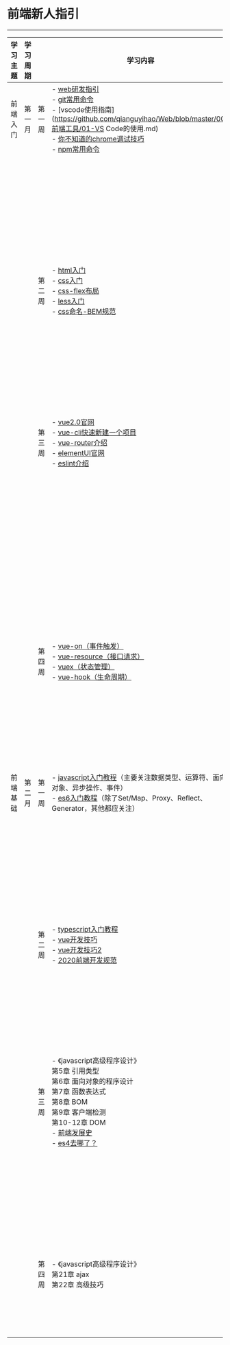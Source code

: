 # 前端新人指引

---

| **学习主题** | **学习周期** |        | **学习内容**                                                 | **期望产出** |                                                              |
| ------------ | ------------ | ------ | ------------------------------------------------------------ | ------------ | ------------------------------------------------------------ |
| 前端入门     | 第一月       | 第一周 | - [web研发指引](https://docs.corp.kuaishou.com/d/home/fcADp3sZFc19bZnrKzGHBtKsC)<br />- [git常用命令](https://juejin.cn/post/6844903593699442702#heading-5)<br />- [vscode使用指南](https://github.com/qianguyihao/Web/blob/master/00-前端工具/01-VS Code的使用.md)<br />- [你不知道的chrome调试技巧](https://juejin.cn/book/6844733783166418958/section/6844733783187390477)<br />- [npm常用命令](https://blog.csdn.net/lianghecai52171314/article/details/109638556) | 初阶         | - 搭建完成前端开发环境，对开发工具、浏览器、常用命令         |
|              |              |        |                                                              | 中阶         | - 申请自己的github（若无），将学习过程中的思考沉淀为知识储备 |
|              |              |        |                                                              | 高阶         | - 熟练掌握git指令、vscode快捷键、chrome调试技巧<br />- 尝试发布一个自己的npm库<br />- 了解cityhash算法，尝试证明其有效性 |
|              |              | 第二周 | - [html入门](https://developer.mozilla.org/zh-CN/docs/Learn/HTML)<br />- [css入门](https://developer.mozilla.org/zh-CN/docs/Learn/CSS)<br />- [css-flex布局](https://github.com/qianguyihao/Web/blob/master/02-CSS基础/13-CSS3属性：Flex布局图文详解.md)<br />- [less入门](https://less.bootcss.com/)<br />- [css命名-BEM规范](https://juejin.cn/post/6844903672162304013) | 初阶         | - 对html、css有个大概了解<br />- 简单了解最常用的flex布局<br />- 对less（可编程式css） |
|              |              |        |                                                              | 中阶         | - 用css实现下[vue-admin-beautiful首页](http://beautiful.panm.cn/vue-admin-beautiful-element/?hmsr=github&hmpl=&hmcu=&hmkw=&hmci=#/index)（方框内细节可省略） |
|              |              |        |                                                              | 高阶         | - 遵从BEM规范，用less实现下[vue-admin-beautiful首页](http://beautiful.panm.cn/vue-admin-beautiful-element/?hmsr=github&hmpl=&hmcu=&hmkw=&hmci=#/index)（方框内细节可省略） |
|              |              | 第三周 | - [vue2.0官网](https://cn.vuejs.org/v2/guide/)<br />- [vue-cli快速新建一个项目](https://github.com/qianguyihao/Web/blob/master/11-Vue基础/00-Vue的介绍和vue-cli.md#利用-vue-cli-新建一个空的项目)<br />- [vue-router介绍](https://www.runoob.com/vue2/vue-routing.html)<br />- [elementUI官网](https://element.eleme.cn/#/zh-CN)<br />- [eslint介绍](https://www.jianshu.com/p/ad1e46faaea2) | 初阶         | - 对vue2.0有个大致了解<br />- 能用vue-cli快速新建一个前端项目<br />- 熟悉elementUI，能在项目中使用这些现成的UI组件<br />- 简单了解eslint规范（尚未学习javascript的前提下） |
|              |              |        |                                                              | 中阶         | - 熟悉vue-router，尝试添加一个页面并配置其路由尝试<br />- 了解下vuex，并在项目中使用<br />- 使用elementUI，实现较复杂页面 |
|              |              |        |                                                              | 高阶         | - 使用elementUI，主要实现tab切换展示不同内容（细节可省略）<br />- 参与一些简单组件的开发 |
|              |              | 第四周 | - [vue-on（事件触发）](https://github.com/qianguyihao/Web/blob/master/11-Vue基础/01-02.v-on的事件修饰符.md)<br />- [vue-resource（接口请求）](https://github.com/qianguyihao/Web/blob/master/11-Vue基础/03-Vue中的Ajax请求.md)<br />- [vuex（状态管理）](https://vuex.vuejs.org/zh/)<br />- [vue-hook（生命周期）](https://github.com/qianguyihao/Web/blob/master/11-Vue基础/02-Vue实例的生命周期函数.md) | 初阶         | - 能在项目中请求后端接口，并处理返回值能通过vuex在不同“页面”间共享状态<br />- 通过事件触发一些页面交互（比如按钮点击、输入框失去焦点等）<br />- 了解vue的生命周期 |
|              |              |        |                                                              | 中阶         | - 能参与一些涉及后端接口的需求开发<br />- 能参与开发一些涉及用户交互的组件 |
|              |              |        |                                                              | 高阶         | 能独立完成状态组件的设计&开发                                |
| 前端基础     | 第二月       | 第一周 | - [javascript入门教程](https://wangdoc.com/javascript/index.html)（主要关注数据类型、运算符、面向对象、异步操作、事件）<br />- [es6入门教程](https://wangdoc.com/es6/)（除了Set/Map、Proxy、Reflect、Generator，其他都应关注） | 初阶         | - 参考[编写自己的代码库](https://juejin.cn/post/6844903520596918280)，写几个通用方法，比如类型检测，转换、过滤等，简单封装成一个类库 |
|              |              |        |                                                              | 中阶         | - 尝试用几种方式，实现同一个功能/方法，能区分其中优劣        |
|              |              |        |                                                              | 高阶         | - 类库使用esmodule，按功能为通用方法分类<br />- 尝试用多种方式创建对象，使用Object.defineProperty，Object.freeze防止类库被篡改 |
|              |              | 第二周 | - [typescript入门教程](https://ts.xcatliu.com/)<br />- [vue开发技巧](https://juejin.cn/post/6844903959266590728)<br />- [vue开发技巧2](https://juejin.cn/post/6862560722531352583?utm_source=gold_browser_extension%3Futm_source%3Dgold_browser_extension)<br />- [2020前端开发规范](https://juejin.cn/post/6844903972206018567) | 初阶         | - 熟悉typescript的语法风格了解前端开发规范（有些可能不适于当前项目） |
|              |              |        |                                                              | 中阶         | - 用typescript改造上周的类库<br />- 用typescript改造之前开发的组件<br />- 将更多vue开发技巧运用于日常开发中 |
|              |              |        |                                                              | 高阶         | - 做好知识沉淀，看能否有一定文章产出、分享                   |
|              |              | 第三周 | - 《javascript高级程序设计》<br />第5章 引用类型<br />第6章 面向对象的程序设计<br />第7章 函数表达式<br />第8章 BOM<br />第9章 客户端检测<br />第10-12章 DOM<br />- [前端发展史](https://zhuanlan.zhihu.com/p/68030183)<br />- [es4去哪了？](https://evertpot.com/ecmascript-4-the-missing-version/) | 初阶         | 将dom元素选取、根据userAgent区别浏览器等方式，扩充到之前类库中 |
|              |              |        |                                                              | 中阶         | - 将dom选取作为单独类库，抽离出来，实现类似jquery的元素选取  |
|              |              |        |                                                              | 高阶         | - 为新类库新增些原型方法，比如css、addClass、on等，完善为一个toyJquery<br />- 思考：前端发展史为什么是这样的？特点是什么？未来会怎样？ |
|              |              | 第四周 | - 《javascript高级程序设计》<br />第21章 ajax<br />第22章 高级技巧 | 初阶         | 理解ajax原理                                                 |
|              |              |        |                                                              | 中阶         | 手动实现ajax，放在之前的类库中                               |
|              |              |        |                                                              | 高阶         | 将ajax改造成promise形式，封装各种请求方法                    |
